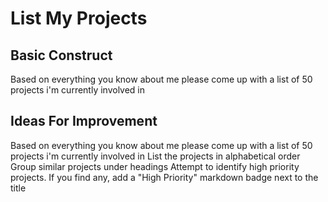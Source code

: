 # List My Projects

## Basic Construct

Based on everything you know about me please come up with a list of 50 projects i'm currently involved in

## Ideas For Improvement

Based on everything you know about me please come up with a list of 50 projects i'm currently involved in
List the projects in alphabetical order
Group similar projects under headings
Attempt to identify high priority projects. If you find any, add a "High Priority" markdown badge next to the title
